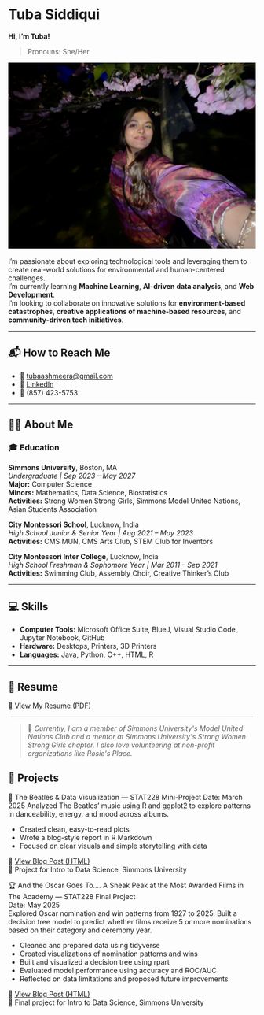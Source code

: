# Tuba Siddiqui

**Hi, I’m Tuba!**  
> Pronouns: She/Her

![Tuba Siddiqui](CB4E336E-863A-4404-BA9C-5E28853736AF_1_105_c.jpeg)

I’m passionate about exploring technological tools and leveraging them to create real-world solutions for environmental and human-centered challenges.  
I’m currently learning **Machine Learning**, **AI-driven data analysis**, and **Web Development**.  
I’m looking to collaborate on innovative solutions for **environment-based catastrophes**, **creative applications of machine-based resources**, and **community-driven tech initiatives**.

---

## 📬 How to Reach Me

- 📧 tubaashmeera@gmail.com  
- 🔗 [LinkedIn](https://www.linkedin.com/in/-tubasiddiqui)  
- 📱 (857) 423-5753  

---

## 👩‍🎓 About Me

### 🎓 Education

**Simmons University**, Boston, MA  
*Undergraduate | Sep 2023 – May 2027*  
**Major:** Computer Science  
**Minors:** Mathematics, Data Science, Biostatistics  
**Activities:** Strong Women Strong Girls, Simmons Model United Nations, Asian Students Association  

**City Montessori School**, Lucknow, India  
*High School Junior & Senior Year | Aug 2021 – May 2023*  
**Activities:** CMS MUN, CMS Arts Club, STEM Club for Inventors  

**City Montessori Inter College**, Lucknow, India  
*High School Freshman & Sophomore Year | Mar 2011 – Sep 2021*  
**Activities:** Swimming Club, Assembly Choir, Creative Thinker’s Club  

---

## 💻 Skills

- **Computer Tools:** Microsoft Office Suite, BlueJ, Visual Studio Code, Jupyter Notebook, GitHub  
- **Hardware:** Desktops, Printers, 3D Printers  
- **Languages:** Java, Python, C++, HTML, R  

---

## 📄 Resume

[📄 View My Resume (PDF)](TubaS_Resume.pdf)

---

> 🌸 *Currently, I am a member of Simmons University's Model United Nations Club and a mentor at Simmons University's Strong Women Strong Girls chapter. I also love volunteering at non-profit organizations like Rosie's Place.*


## 🚀 Projects
🎵 The Beatles & Data Visualization — STAT228 Mini-Project
Date: March 2025
Analyzed The Beatles’ music using R and ggplot2 to explore patterns in danceability, energy, and mood across albums.

- Created clean, easy-to-read plots  
- Wrote a blog-style report in R Markdown  
- Focused on clear visuals and simple storytelling with data  

🔗 [View Blog Post (HTML)](https://binarytown.github.io/my_portfolio/The-Beatles.html)  
📁 Project for Intro to Data Science, Simmons University

🏆 And the Oscar Goes To.... A Sneak Peak at the Most Awarded Films in The Academy — STAT228 Final Project  
Date: May 2025  
Explored Oscar nomination and win patterns from 1927 to 2025. Built a decision tree model to predict whether films receive 5 or more nominations based on their category and ceremony year.

- Cleaned and prepared data using tidyverse  
- Created visualizations of nomination patterns and wins  
- Built and visualized a decision tree using rpart  
- Evaluated model performance using accuracy and ROC/AUC  
- Reflected on data limitations and proposed future improvements

🔗 [View Blog Post (HTML)](https://github.com/binarytown/my_portfolio/blob/main/The-Oscars.html)  
📁 Final project for Intro to Data Science, Simmons University
